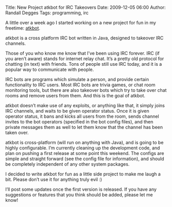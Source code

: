 Title: New Project atkbot for IRC Takeovers
Date: 2009-12-05 06:00
Author: Randall Degges
Tags: programming, irc


A little over a week ago I started working on a new project for fun in my
freetime: [atkbot][].

atkbot is a cross platform IRC bot written in Java, designed to takeover IRC
channels.

Those of you who know me know that I’ve been using IRC forever. IRC (if you
aren’t aware) stands for internet relay chat. It’s a pretty old protocol for
chatting (in text) with friends. Tons of people still use IRC today, and it is a
popular way to communicate with people.

IRC bots are programs which simulate a person, and provide certain functionality
to IRC users. Most IRC bots are trivia games, or chat room monitoring tools, but
there are also takeover bots which try to take over chat rooms and remove users
from them. And this is the goal of atkbot.

atkbot doesn’t make use of any exploits, or anything like that, it simply joins
IRC channels, and waits to be given operator status. Once it is given operator
status, it bans and kicks all users from the room, sends channel invites to the
bot operators (specified in the bot config files), and then private messages
them as well to let them know that the channel has been taken over.

atkbot is cross-platform (will run on anything with Java), and is going to be
highly configurable. I’m currently cleaning up the development code, and plan on
pushing a first release at some point this weekend. The configs are simple and
straight forward (see the config file for information), and should be completely
independent of any other system packages.

I decided to write atkbot for fun as a little side project to make me laugh a
bit. Please don’t use it for anything truly evil :)

I’ll post some updates once the first version is released. If you have any
suggestions or features that you think should be added, please let me know!

  [atkbot]: http://github.com/comradeb14ck/atkbot
